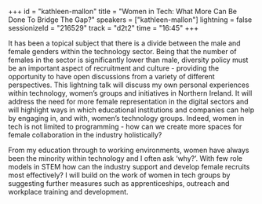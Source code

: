 +++
id = "kathleen-mallon"
title = "Women in Tech: What More Can Be Done To Bridge The Gap?"
speakers = ["kathleen-mallon"]
lightning = false
sessionizeId = "216529"
track = "d2t2"
time = "16:45"
+++

It has been a topical subject that there is a divide between the male and female genders within the technology sector. Being that the number of females in the sector is significantly lower than male, diversity policy must be an important aspect of recruitment and culture - providing the opportunity to have open discussions from a variety of different perspectives.
This lightning talk will discuss my own personal experiences within technology, women’s groups and initiatives in Northern Ireland. It will address the need for more female representation in the digital sectors and will highlight ways in which educational institutions and companies can help by engaging in, and with, women’s technology groups. Indeed, women in tech is not limited to programming - how can we create more spaces for female collaboration in the industry holistically?

From my education through to working environments, women have always been the minority within technology and I often ask ‘why?’. With few role models in STEM how can the industry support and develop female recruits most effectively? I will build on the work of women in tech groups by suggesting further measures such as apprenticeships, outreach and workplace training and development. 